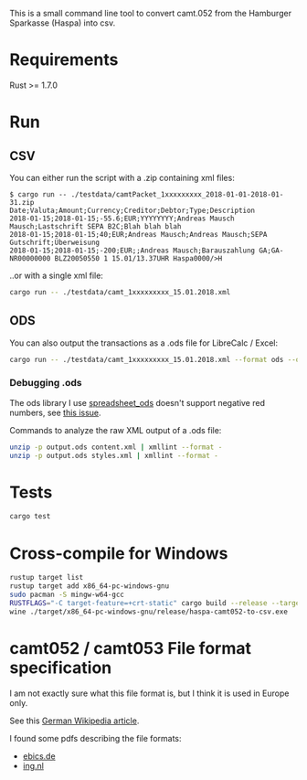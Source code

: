 This is a small command line tool to convert camt.052 from the Hamburger Sparkasse (Haspa) into csv.

# Requirements

Rust >= 1.7.0

# Run

## CSV

You can either run the script with a .zip containing xml files:

```shell-session
$ cargo run -- ./testdata/camtPacket_1xxxxxxxxx_2018-01-01-2018-01-31.zip
Date;Valuta;Amount;Currency;Creditor;Debtor;Type;Description
2018-01-15;2018-01-15;-55.6;EUR;YYYYYYYY;Andreas Mausch Mausch;Lastschrift SEPA B2C;Blah blah blah
2018-01-15;2018-01-15;40;EUR;Andreas Mausch;Andreas Mausch;SEPA Gutschrift;Überweisung
2018-01-15;2018-01-15;-200;EUR;;Andreas Mausch;Barauszahlung GA;GA-NR00000000 BLZ20050550 1 15.01/13.37UHR Haspa0000/>H
```

..or with a single xml file:

```bash
cargo run -- ./testdata/camt_1xxxxxxxxx_15.01.2018.xml
```

## ODS

You can also output the transactions as a .ods file for LibreCalc / Excel:

```bash
cargo run -- ./testdata/camt_1xxxxxxxxx_15.01.2018.xml --format ods --output testdata/output.ods
```

### Debugging .ods

The ods library I use [spreadsheet_ods](https://docs.rs/spreadsheet-ods/latest/spreadsheet_ods/)
doesn't support negative red numbers, see
[this issue](https://github.com/thscharler/spreadsheet-ods/issues/34).

Commands to analyze the raw XML output of a .ods file:

```bash
unzip -p output.ods content.xml | xmllint --format -
unzip -p output.ods styles.xml | xmllint --format -
```

# Tests

```bash
cargo test
```

# Cross-compile for Windows

```bash
rustup target list
rustup target add x86_64-pc-windows-gnu
sudo pacman -S mingw-w64-gcc
RUSTFLAGS="-C target-feature=+crt-static" cargo build --release --target x86_64-pc-windows-gnu
wine ./target/x86_64-pc-windows-gnu/release/haspa-camt052-to-csv.exe
```

# camt052 / camt053 File format specification

I am not exactly sure what this file format is, but I think it is used in Europe only.

See this [German Wikipedia article](https://de.wikipedia.org/wiki/Camt-Format).

I found some pdfs describing the file formats:

- [ebics.de](https://www.ebics.de/de/datenformate)
- [ing.nl](https://www.ing.nl/media/ING%20Format%20Description%20CAMT052%20CAMT053%20-%20NL%20v4.0_tcm162-110479.pdf)
